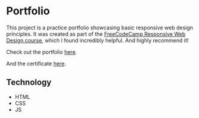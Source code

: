 # Portfolio
This project is a practice portfolio showcasing basic responsive web design principles. It was created as part of the [FreeCodeCamp Responsive Web Design course](https://www.freecodecamp.org/learn/2022/responsive-web-design/), which I found incredibly helpful. And highly recommend it!  

Check out the portfolio [here](https://miinamaaher1.github.io/fCC-Portfolio).

And the certificate [here](https://www.freecodecamp.org/certification/miinamaaher/responsive-web-design).

## Technology
- HTML
- CSS
- JS
